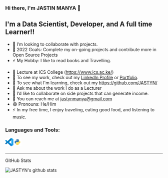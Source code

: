 ### Hi there, I'm JASTIN MANYA 👋
<!-- [![Website](https://img.shields.io/website?label=codeSTACKr.com&style=for-the-badge&url=https%3A%2F%2Fcodestackr.com)](https://codestackr.com)
[![Twitter Follow](https://img.shields.io/twitter/follow/codeSTACKr?color=1DA1F2&logo=twitter&style=for-the-badge)](https://twitter.com/intent/follow?original_referer=https%3A%2F%2Fgithub.com%2FcodeSTACKr&screen_name=codeSTACKr) -->
## I'm a Data Scientist, Developer, and A full time Learner!!

- 👯 I’m looking to collaborate with projects.
- 🥅 2022 Goals: Complete my on-going projects and contribute more in Open Source Projects
- ⚡ My Hobby: I like to read books and Travelling.

* :telescope: Lecture at ICS College (https://www.ics.ac.ke/) 
* :briefcase: To see my work, check out my [LinkedIn Profile](https://www.linkedin.com/in/manya-jastin/) or [Portfolio](https://github.com/JASTYN/).
* :seedling: To see what I'm learning, check out my https://github.com/JASTYN/
* :speech_balloon: Ask me about the work I do as a Lecturer
* :dancers: I’d like to collaborate on side projects that can generate income.
* :love_letter: You can reach me at jastynmanya@gmail.com
* :smile: Pronouns: He/Him
* :zap: In my free time, I enjoy traveling, eating good food, and listening to music.

### Languages and Tools:

<img align="left" alt="Visual Studio Code" width="26px" src="https://raw.githubusercontent.com/github/explore/80688e429a7d4ef2fca1e82350fe8e3517d3494d/topics/visual-studio-code/visual-studio-code.png" />
<img align="left" alt="Python" width="26px" src="https://raw.githubusercontent.com/github/explore/80688e429a7d4ef2fca1e82350fe8e3517d3494d/topics/python/python.png" />
<br />
<br />


---

<summary>GitHub Stats</summary>

![JASTYN's github stats](https://github-readme-stats.vercel.app/api?username=JASTYN&show_icons=true&theme=merko&hide_border=true)
